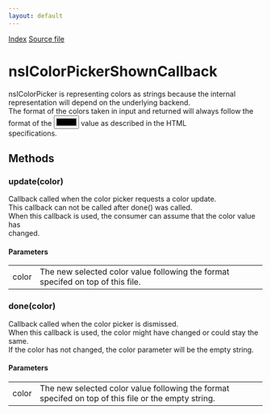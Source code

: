 ```yaml
---
layout: default
---
```

<div id='links'><a href="../index.html">Index</a>
<a href="http://dxr.mozilla.org/mozilla-central/source/widget/nsIColorPicker.idl">Source file</a>
</div>

# nsIColorPickerShownCallback #
  
nsIColorPicker is representing colors as strings because the internal  
representation will depend on the underlying backend.  
The format of the colors taken in input and returned will always follow the  
format of the <input type='color'> value as described in the HTML  
specifications.  
  

## Methods ##

### update(color) ###
  
Callback called when the color picker requests a color update.  
This callback can not be called after done() was called.  
When this callback is used, the consumer can assume that the color value has  
changed.  
  
  

#### Parameters ####

<table>

<tr>
<td>color</td>
<td>The new selected color value following the format specifed on  
               top of this file.  
</td>
</tr>

</table>

### done(color) ###
  
Callback called when the color picker is dismissed.  
When this callback is used, the color might have changed or could stay the  
same.  
If the color has not changed, the color parameter will be the empty string.  
  
  

#### Parameters ####

<table>

<tr>
<td>color</td>
<td>The new selected color value following the format specifed on  
               top of this file or the empty string.  
</td>
</tr>

</table>
